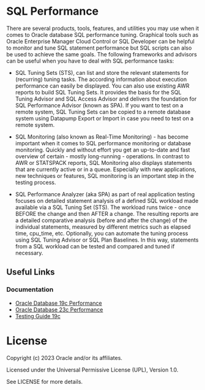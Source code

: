 # SQL Performance

There are several products, tools, features, and utilities you may use when it comes to Oracle database SQL performance tuning. Graphical tools such as Oracle Enterprise Manager Cloud Control or 
SQL Developer can be helpful to monitor and tune SQL statement performance but SQL scripts can also be used to achieve the same goals. 
The following frameworks and advisors can be useful when you have to deal with SQL performance tasks:  

- SQL Tuning Sets (STS), can list and store the relevant statements for (recurring) tuning tasks. The according information about execution performance can easily be displayed. You can also use 
existing AWR reports to build SQL Tuning Sets. It provides the basis for the SQL Tuning Advisor and SQL Access Advisor and delivers the foundation for SQL Performance Advisor (known as SPA). If you want to test on a remote system, SQL Tuning Sets can be copied to a remote database system using Datapump Export or Import in case you need to test on a remote system. 

- SQL Monitoring (also known as Real-Time Monitoring) - has become important when it comes to SQL performance monitoring or database monitoring. 
Quickly and without effort you get an up-to-date and fast overview of certain - mostly long-running - operations. In contrast to AWR or STATSPACK reports, SQL Monitoring also displays statements that are 
currently active or in a queue. Especially with new applications, new techniques or features, SQL monitoring is an important step in the testing process. 

- SQL Performance Analyzer (aka SPA) as part of real application testing focuses on detailed statement analysis of a defined SQL workload made available via a SQL Tuning Set (STS). 
The workload runs twice - once BEFORE the change and then AFTER a change. The resulting reports are a detailed comparative analysis (before and after the change) of the individual statements, 
measured by different metrics such as elapsed time, cpu_time, etc. Optionally, you can automate the tuning process using SQL Tuning Advisor or SQL Plan Baselines.
In this way, statements from a SQL workload can be tested and compared and tuned if necessary.

## Useful Links

### Documentation

- [Oracle Database 19c Performance](https://docs.oracle.com/en/database/oracle/oracle-database/19/performance.html)
- [Oracle Database 23c Performance](https://docs.oracle.com/en/database/oracle/oracle-database/23/performance.html)
- [Testing Guide 19c](https://docs.oracle.com/en/database/oracle/oracle-database/19/ratug/index.html#Oracle%C2%AE-Database)

# License

Copyright (c) 2023 Oracle and/or its affiliates.

Licensed under the Universal Permissive License (UPL), Version 1.0.

See LICENSE for more details.
